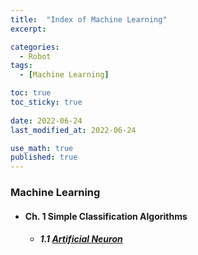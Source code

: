 ```yaml
---
title:  "Index of Machine Learning"
excerpt: 

categories:
  - Robot
tags:
  - [Machine Learning]

toc: true
toc_sticky: true
 
date: 2022-06-24
last_modified_at: 2022-06-24

use_math: true
published: true
---
```


### Machine Learning
- #### Ch. 1 Simple Classification Algorithms
  - ##### 1.1 [Artificial Neuron](https://pyohyu.github.io/robot/ml1.1/)
